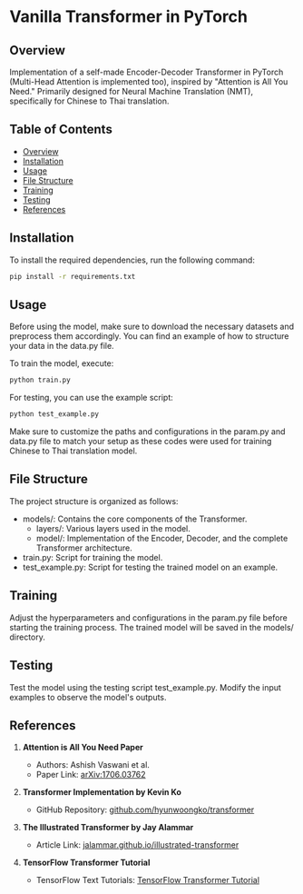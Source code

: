# Vanilla Transformer in PyTorch

## Overview

Implementation of a self-made Encoder-Decoder Transformer in PyTorch (Multi-Head Attention is implemented too), inspired by "Attention is All You Need." Primarily designed for Neural Machine Translation (NMT), specifically for Chinese to Thai translation.

## Table of Contents

- [Overview](#overview)
- [Installation](#installation)
- [Usage](#usage)
- [File Structure](#file-structure)
- [Training](#training)
- [Testing](#testing)
- [References](#References)

## Installation

To install the required dependencies, run the following command:

```bash
pip install -r requirements.txt
```

## Usage

Before using the model, make sure to download the necessary datasets and preprocess them accordingly. You can find an example of how to structure your data in the data.py file.

To train the model, execute:

```bash
python train.py
```

For testing, you can use the example script:

```bash
python test_example.py
```

Make sure to customize the paths and configurations in the param.py and data.py file to match your setup as these codes were used for training Chinese to Thai translation model.

## File Structure
The project structure is organized as follows:

* models/: Contains the core components of the Transformer.
  * layers/: Various layers used in the model.
  * model/: Implementation of the Encoder, Decoder, and the complete Transformer architecture.
* train.py: Script for training the model.
* test_example.py: Script for testing the trained model on an example.

## Training

Adjust the hyperparameters and configurations in the param.py file before starting the training process. The trained model will be saved in the models/ directory.

## Testing

Test the model using the testing script test_example.py. Modify the input examples to observe the model's outputs.


## References

1. **Attention is All You Need Paper**
   - Authors: Ashish Vaswani et al.
   - Paper Link: [arXiv:1706.03762](https://arxiv.org/abs/1706.03762)

2. **Transformer Implementation by Kevin Ko**
   - GitHub Repository: [github.com/hyunwoongko/transformer](https://github.com/hyunwoongko/transformer)

3. **The Illustrated Transformer by Jay Alammar**
   - Article Link: [jalammar.github.io/illustrated-transformer](http://jalammar.github.io/illustrated-transformer/)

4. **TensorFlow Transformer Tutorial**
   - TensorFlow Text Tutorials: [TensorFlow Transformer Tutorial](https://www.tensorflow.org/text/tutorials/transformer)



